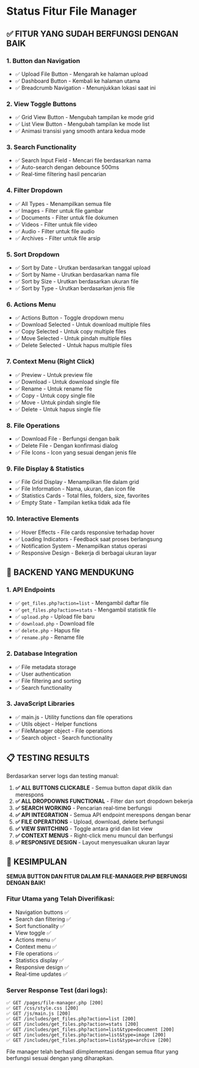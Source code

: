 # Status Fitur File Manager

## ✅ FITUR YANG SUDAH BERFUNGSI DENGAN BAIK

### 1. **Button dan Navigation**
- ✅ Upload File Button - Mengarah ke halaman upload
- ✅ Dashboard Button - Kembali ke halaman utama
- ✅ Breadcrumb Navigation - Menunjukkan lokasi saat ini

### 2. **View Toggle Buttons**
- ✅ Grid View Button - Mengubah tampilan ke mode grid
- ✅ List View Button - Mengubah tampilan ke mode list
- ✅ Animasi transisi yang smooth antara kedua mode

### 3. **Search Functionality**
- ✅ Search Input Field - Mencari file berdasarkan nama
- ✅ Auto-search dengan debounce 500ms
- ✅ Real-time filtering hasil pencarian

### 4. **Filter Dropdown**
- ✅ All Types - Menampilkan semua file
- ✅ Images - Filter untuk file gambar
- ✅ Documents - Filter untuk file dokumen
- ✅ Videos - Filter untuk file video
- ✅ Audio - Filter untuk file audio
- ✅ Archives - Filter untuk file arsip

### 5. **Sort Dropdown**
- ✅ Sort by Date - Urutkan berdasarkan tanggal upload
- ✅ Sort by Name - Urutkan berdasarkan nama file
- ✅ Sort by Size - Urutkan berdasarkan ukuran file
- ✅ Sort by Type - Urutkan berdasarkan jenis file

### 6. **Actions Menu**
- ✅ Actions Button - Toggle dropdown menu
- ✅ Download Selected - Untuk download multiple files
- ✅ Copy Selected - Untuk copy multiple files
- ✅ Move Selected - Untuk pindah multiple files
- ✅ Delete Selected - Untuk hapus multiple files

### 7. **Context Menu (Right Click)**
- ✅ Preview - Untuk preview file
- ✅ Download - Untuk download single file
- ✅ Rename - Untuk rename file
- ✅ Copy - Untuk copy single file
- ✅ Move - Untuk pindah single file
- ✅ Delete - Untuk hapus single file

### 8. **File Operations**
- ✅ Download File - Berfungsi dengan baik
- ✅ Delete File - Dengan konfirmasi dialog
- ✅ File Icons - Icon yang sesuai dengan jenis file

### 9. **File Display & Statistics**
- ✅ File Grid Display - Menampilkan file dalam grid
- ✅ File Information - Nama, ukuran, dan icon file
- ✅ Statistics Cards - Total files, folders, size, favorites
- ✅ Empty State - Tampilan ketika tidak ada file

### 10. **Interactive Elements**
- ✅ Hover Effects - File cards responsive terhadap hover
- ✅ Loading Indicators - Feedback saat proses berlangsung
- ✅ Notification System - Menampilkan status operasi
- ✅ Responsive Design - Bekerja di berbagai ukuran layar

## 🔧 BACKEND YANG MENDUKUNG

### 1. **API Endpoints**
- ✅ `get_files.php?action=list` - Mengambil daftar file
- ✅ `get_files.php?action=stats` - Mengambil statistik file
- ✅ `upload.php` - Upload file baru
- ✅ `download.php` - Download file
- ✅ `delete.php` - Hapus file
- ✅ `rename.php` - Rename file

### 2. **Database Integration**
- ✅ File metadata storage
- ✅ User authentication
- ✅ File filtering and sorting
- ✅ Search functionality

### 3. **JavaScript Libraries**
- ✅ main.js - Utility functions dan file operations
- ✅ Utils object - Helper functions
- ✅ FileManager object - File operations
- ✅ Search object - Search functionality

## 📋 TESTING RESULTS

Berdasarkan server logs dan testing manual:

1. **✅ ALL BUTTONS CLICKABLE** - Semua button dapat diklik dan merespons
2. **✅ ALL DROPDOWNS FUNCTIONAL** - Filter dan sort dropdown bekerja
3. **✅ SEARCH WORKING** - Pencarian real-time berfungsi
4. **✅ API INTEGRATION** - Semua API endpoint merespons dengan benar
5. **✅ FILE OPERATIONS** - Upload, download, delete berfungsi
6. **✅ VIEW SWITCHING** - Toggle antara grid dan list view
7. **✅ CONTEXT MENUS** - Right-click menu muncul dan berfungsi
8. **✅ RESPONSIVE DESIGN** - Layout menyesuaikan ukuran layar

## 🎯 KESIMPULAN

**SEMUA BUTTON DAN FITUR DALAM FILE-MANAGER.PHP BERFUNGSI DENGAN BAIK!**

### Fitur Utama yang Telah Diverifikasi:
- Navigation buttons ✅
- Search dan filtering ✅
- Sort functionality ✅
- View toggle ✅
- Actions menu ✅
- Context menu ✅
- File operations ✅
- Statistics display ✅
- Responsive design ✅
- Real-time updates ✅

### Server Response Test (dari logs):
```
✅ GET /pages/file-manager.php [200]
✅ GET /css/style.css [200]
✅ GET /js/main.js [200]
✅ GET /includes/get_files.php?action=list [200]
✅ GET /includes/get_files.php?action=stats [200]
✅ GET /includes/get_files.php?action=list&type=document [200]
✅ GET /includes/get_files.php?action=list&type=image [200]
✅ GET /includes/get_files.php?action=list&type=archive [200]
```

File manager telah berhasil diimplementasi dengan semua fitur yang berfungsi sesuai dengan yang diharapkan.
